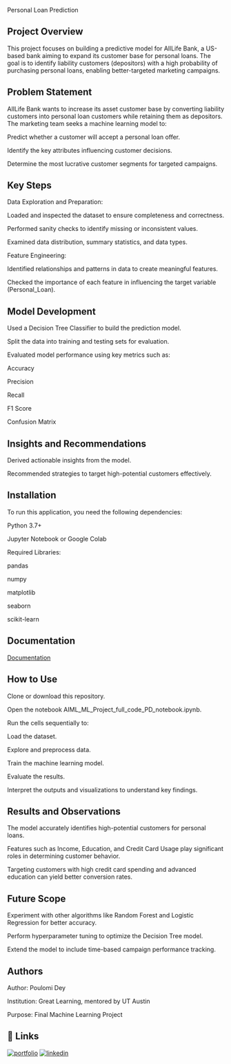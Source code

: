 
Personal Loan Prediction






## Project Overview

This project focuses on building a predictive model for AllLife Bank, a US-based bank aiming to expand its customer base for personal loans. The goal is to identify liability customers (depositors) with a high probability of purchasing personal loans, enabling better-targeted marketing campaigns.


## Problem Statement

AllLife Bank wants to increase its asset customer base by converting liability customers into personal loan customers while retaining them as depositors. The marketing team seeks a machine learning model to:

Predict whether a customer will accept a personal loan offer.

Identify the key attributes influencing customer decisions.

Determine the most lucrative customer segments for targeted campaigns.
## Key Steps

Data Exploration and Preparation:

Loaded and inspected the dataset to ensure completeness and correctness.

Performed sanity checks to identify missing or inconsistent values.

Examined data distribution, summary statistics, and data types.

Feature Engineering:

Identified relationships and patterns in data to create meaningful features.

Checked the importance of each feature in influencing the target variable (Personal_Loan).


## Model Development

Used a Decision Tree Classifier to build the prediction model.

Split the data into training and testing sets for evaluation.

Evaluated model performance using key metrics such as:

Accuracy

Precision

Recall

F1 Score

Confusion Matrix
## Insights and Recommendations

Derived actionable insights from the model.

Recommended strategies to target high-potential customers effectively.


## Installation

To run this application, you need the following dependencies:

Python 3.7+

Jupyter Notebook or Google Colab

Required Libraries:

pandas

numpy

matplotlib

seaborn

scikit-learn


## Documentation

[Documentation](https://linktodocumentation)


## How to Use

Clone or download this repository.

Open the notebook AIML_ML_Project_full_code_PD_notebook.ipynb.

Run the cells sequentially to:

Load the dataset.

Explore and preprocess data.

Train the machine learning model.

Evaluate the results.

Interpret the outputs and visualizations to understand key findings.
## Results and Observations

The model accurately identifies high-potential customers for personal loans.

Features such as Income, Education, and Credit Card Usage play significant roles in determining customer behavior.

Targeting customers with high credit card spending and advanced education can yield better conversion rates.
## Future Scope

Experiment with other algorithms like Random Forest and Logistic Regression for better accuracy.

Perform hyperparameter tuning to optimize the Decision Tree model.

Extend the model to include time-based campaign performance tracking.


## Authors

Author: Poulomi Dey

Institution: Great Learning, mentored by UT Austin

Purpose: Final Machine Learning Project




## 🔗 Links
[![portfolio](https://img.shields.io/badge/github-000?style=for-the-badge&logo=ko-fi&logoColor=white)](https://github.com/DeyPoulomi-cmd/DeyPoulomi-cmd)
[![linkedin](https://img.shields.io/badge/linkedin-0A66C2?style=for-the-badge&logo=linkedin&logoColor=white)](https://www.linkedin.com/in/poulomi-d-209aa2218/)


